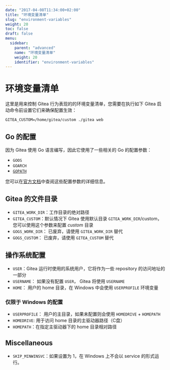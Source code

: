 ```yaml
---
date: "2017-04-08T11:34:00+02:00"
title: "环境变量清单"
slug: "environment-variables"
weight: 20
toc: false
draft: false
menu:
  sidebar:
    parent: "advanced"
    name: "环境变量清单"
    weight: 20
    identifier: "environment-variables"
---
```


# 环境变量清单

这里是用来控制 Gitea 行为表现的的环境变量清单，您需要在执行如下 Gitea 启动命令前设置它们来确保配置生效：

```
GITEA_CUSTOM=/home/gitea/custom ./gitea web
```

## Go 的配置

因为 Gitea 使用 Go 语言编写，因此它使用了一些相关的 Go 的配置参数：

* `GOOS`
* `GOARCH`
* [`GOPATH`](https://golang.org/cmd/go/#hdr-GOPATH_environment_variable)

您可以在[官方文档](https://golang.org/cmd/go/#hdr-Environment_variables)中查阅这些配置参数的详细信息。

## Gitea 的文件目录

* `GITEA_WORK_DIR`：工作目录的绝对路径
* `GITEA_CUSTOM`：默认情况下 Gitea 使用默认目录 `GITEA_WORK_DIR`/custom，您可以使用这个参数来配置 *custom* 目录
* `GOGS_WORK_DIR`： 已废弃，请使用 `GITEA_WORK_DIR` 替代
* `GOGS_CUSTOM`： 已废弃，请使用 `GITEA_CUSTOM` 替代

## 操作系统配置

* `USER`：Gitea 运行时使用的系统用户，它将作为一些 repository 的访问地址的一部分
* `USERNAME`： 如果没有配置 `USER`， Gitea 将使用 `USERNAME`
* `HOME`： 用户的 home 目录，在 Windows 中会使用 `USERPROFILE` 环境变量

### 仅限于 Windows 的配置

* `USERPROFILE`： 用户的主目录，如果未配置则会使用 `HOMEDRIVE` + `HOMEPATH`
* `HOMEDRIVE`: 用于访问 home 目录的主驱动器路径（C盘）
* `HOMEPATH`：在指定主驱动器下的 home 目录相对路径

## Miscellaneous

* `SKIP_MINWINSVC`：如果设置为 1，在 Windows 上不会以 service 的形式运行。
